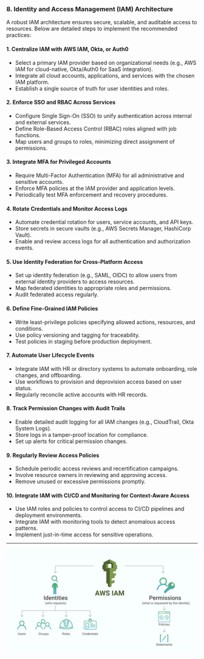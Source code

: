 ### 8. Identity and Access Management (IAM) Architecture

A robust IAM architecture ensures secure, scalable, and auditable access to resources. Below are detailed steps to implement the recommended practices:

#### 1. Centralize IAM with AWS IAM, Okta, or Auth0
- Select a primary IAM provider based on organizational needs (e.g., AWS IAM for cloud-native, Okta/Auth0 for SaaS integration).
- Integrate all cloud accounts, applications, and services with the chosen IAM platform.
- Establish a single source of truth for user identities and roles.

#### 2. Enforce SSO and RBAC Across Services
- Configure Single Sign-On (SSO) to unify authentication across internal and external services.
- Define Role-Based Access Control (RBAC) roles aligned with job functions.
- Map users and groups to roles, minimizing direct assignment of permissions.

#### 3. Integrate MFA for Privileged Accounts
- Require Multi-Factor Authentication (MFA) for all administrative and sensitive accounts.
- Enforce MFA policies at the IAM provider and application levels.
- Periodically test MFA enforcement and recovery procedures.

#### 4. Rotate Credentials and Monitor Access Logs
- Automate credential rotation for users, service accounts, and API keys.
- Store secrets in secure vaults (e.g., AWS Secrets Manager, HashiCorp Vault).
- Enable and review access logs for all authentication and authorization events.

#### 5. Use Identity Federation for Cross-Platform Access
- Set up identity federation (e.g., SAML, OIDC) to allow users from external identity providers to access resources.
- Map federated identities to appropriate roles and permissions.
- Audit federated access regularly.

#### 6. Define Fine-Grained IAM Policies
- Write least-privilege policies specifying allowed actions, resources, and conditions.
- Use policy versioning and tagging for traceability.
- Test policies in staging before production deployment.

#### 7. Automate User Lifecycle Events
- Integrate IAM with HR or directory systems to automate onboarding, role changes, and offboarding.
- Use workflows to provision and deprovision access based on user status.
- Regularly reconcile active accounts with HR records.

#### 8. Track Permission Changes with Audit Trails
- Enable detailed audit logging for all IAM changes (e.g., CloudTrail, Okta System Logs).
- Store logs in a tamper-proof location for compliance.
- Set up alerts for critical permission changes.

#### 9. Regularly Review Access Policies
- Schedule periodic access reviews and recertification campaigns.
- Involve resource owners in reviewing and approving access.
- Remove unused or excessive permissions promptly.

#### 10. Integrate IAM with CI/CD and Monitoring for Context-Aware Access
- Use IAM roles and policies to control access to CI/CD pipelines and deployment environments.
- Integrate IAM with monitoring tools to detect anomalous access patterns.
- Implement just-in-time access for sensitive operations.

---
![IAM Architecture](./08_IAM%20Architecture.png)